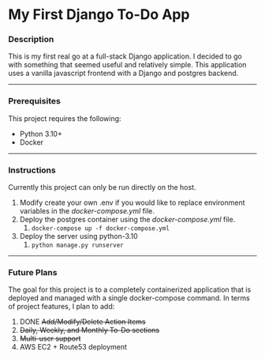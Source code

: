 # My First Django To-Do App

### Description
This is my first real go at a full-stack Django application.  I decided to go with something that seemed useful and relatively simple.  This application uses a vanilla javascript frontend with a Django and postgres backend.
___
### Prerequisites
This project requires the following:
* Python 3.10+
* Docker
___
### Instructions
Currently this project can only be run directly on the host.  
1. Modify create your own .env if you would like to replace environment variables in the *docker-compose.yml* file.
2. Deploy the postgres container using the *docker-compose.yml* file. 
   1. `docker-compose up -f docker-compose.yml`
3. Deploy the server using python-3.10
   1. `python manage.py runserver`
___
### Future Plans
The goal for this project is to a completely containerized application that is deployed and managed with a single docker-compose command.  In terms of project features, I plan to add:
1. DONE ~~Add/Modify/Delete Action Items~~ 
2. ~~Daily, Weekly, and Monthly To-Do sections~~
3. ~~Multi-user support~~
4. AWS EC2 + Route53 deployment
